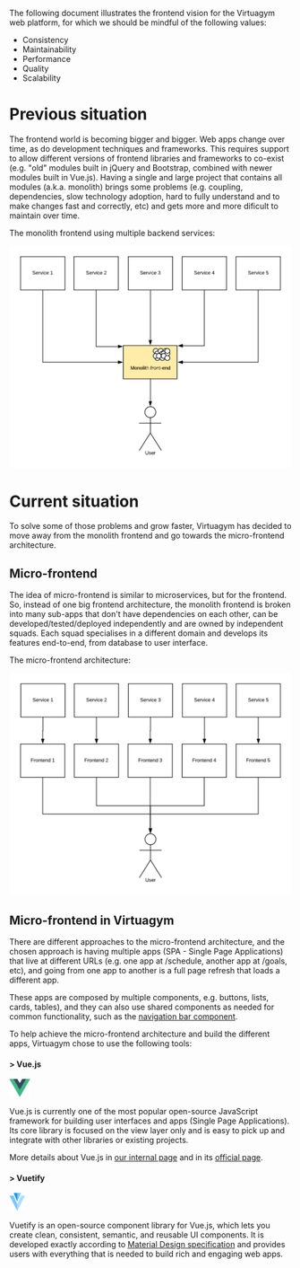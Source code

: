 The following document illustrates the frontend vision for the Virtuagym web platform, for which we should be mindful of the following values:

- Consistency
- Maintainability
- Performance
- Quality
- Scalability

# Previous situation

The frontend world is becoming bigger and bigger. Web apps change over time, as do development techniques and frameworks. This requires support to allow different versions of frontend libraries and frameworks to co-exist (e.g. "old" modules built in jQuery and Bootstrap, combined with newer modules built in Vue.js). Having a single and large project that contains all modules (a.k.a. monolith) brings some problems (e.g. coupling, dependencies, slow technology adoption, hard to fully understand and to make changes fast and correctly, etc) and gets more and more dificult to maintain over time.

The monolith frontend using multiple backend services:

![Monolith frontend](https://raw.githubusercontent.com/AndersonMamede/temp-files/master/vision/monolith-front-end.png)

# Current situation

To solve some of those problems and grow faster, Virtuagym has decided to move away from the monolith frontend and go towards the micro-frontend architecture.

## Micro-frontend

The idea of micro-frontend is similar to microservices, but for the frontend. So, instead of one big frontend architecture, the monolith frontend is broken into many sub-apps that don't have dependencies on each other, can be developed/tested/deployed independently and are owned by independent squads. Each squad specialises in a different domain and develops its features end-to-end, from database to user interface.

The micro-frontend architecture:

![Micro-frontend](https://raw.githubusercontent.com/AndersonMamede/temp-files/master/vision/micro-frontend.png)

## Micro-frontend in Virtuagym

There are different approaches to the micro-frontend architecture, and the chosen approach is having multiple apps (SPA - Single Page Applications) that live at different URLs (e.g. one app at /schedule, another app at /goals, etc), and going from one app to another is a full page refresh that loads a different app.

These apps are composed by multiple components, e.g. buttons, lists, cards, tables), and they can also use shared components as needed for common functionality, such as the [navigation bar component](https://git.digifit.in/frontend-developer/vue-package-navigation-bar).

To help achieve the micro-frontend architecture and build the different apps, Virtuagym chose to use the following tools:

#### > Vue.js

<img src="https://raw.githubusercontent.com/AndersonMamede/temp-files/master/vision/vuejs.png" height="32"/>

Vue.js is currently one of the most popular open-source JavaScript framework for building user interfaces and apps (Single Page Applications). Its core library is focused on the view layer only and is easy to pick up and integrate with other libraries or existing projects.

More details about Vue.js in [our internal page](https://virtuagymdev.atlassian.net/wiki/spaces/DEVWIKI/pages/438632493/Intro+to+Vue.js) and in its [official page](https://vuejs.org/).

#### > Vuetify

<img src="https://raw.githubusercontent.com/AndersonMamede/temp-files/master/vision/vuetify.png" height="32"/>

Vuetify is an open-source component library for Vue.js, which lets you create clean, consistent, semantic, and reusable UI components. It is developed exactly according to [Material Design specification](https://material.io/) and provides users with everything that is needed to build rich and engaging web apps.
